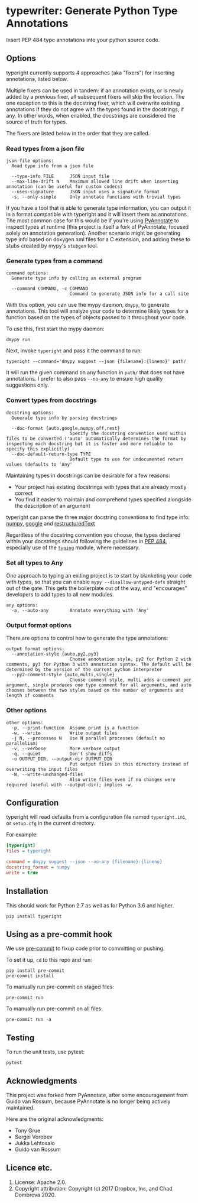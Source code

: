 # typewriter: Generate Python Type Annotations

Insert PEP 484 type annotations into your python source code.

## Options

typeright currently supports 4 approaches (aka "fixers") for inserting
annotations, listed below.

Multiple fixers can be used in tandem: if an annotation exists, or is
newly added by a previous fixer, all subsequent fixers will skip the location.
The one exception to this is the docstring fixer, which will overwrite existing
annotations if they do not agree with the types found in the docstrings, if any.
In other words, when enabled, the docstrings are considered the source of truth for types.

The fixers are listed below in the order that they are called.

### Read types from a json file

```
json file options:
  Read type info from a json file

  --type-info FILE      JSON input file
  --max-line-drift N    Maximum allowed line drift when inserting annotation (can be useful for custom codecs)
  --uses-signature      JSON input uses a signature format
  -s, --only-simple     Only annotate functions with trivial types
```

If you have a tool that is able to generate type information, you can output
it in a format compatible with typeright and it will insert them as annotations.
The most common case for this would be if you're using
[PyAnnotate](https://github.com/dropbox/pyannotate) to inspect types at
runtime (this project is itself a fork of PyAnnotate, focused solely on annotation
generation).  Another scenario might be generating type info based on doxygen
xml files for a C extension, and adding these to stubs created by mypy's `stubgen`
tool.

### Generate types from a command

```
command options:
  Generate type info by calling an external program

  --command COMMAND, -c COMMAND
                        Command to generate JSON info for a call site

```

With this option, you can use the mypy daemon, `dmypy`, to generate annotations.
This tool will analyze your code to determine likely types for a function
based on the types of objects passed to it throughout your code.

To use this, first start the mypy daemon:

```
dmypy run
```

Next, invoke `typeright` and pass it the command to run:

```
typeright --command='dmypy suggest --json {filename}:{lineno}' path/
```

It will run the given command on any function in `path/` that does not have annotations.
I prefer to also pass `--no-any` to ensure high quality suggestions only.

### Convert types from docstrings

```
docstring options:
  Generate type info by parsing docstrings

  --doc-format {auto,google,numpy,off,rest}
                        Specify the docstring convention used within files to be converted ('auto' automatically determines the format by inspecting each docstring but it is faster and more reliable to specify this explicitly)
  --doc-default-return-type TYPE
                        Default type to use for undocumented return values (defaults to 'Any'
```

Maintaining types in docstrings can be desirable for a few reasons:

- Your project has existing docstrings with types that are already mostly correct
- You find it easier to maintain and comprehend types specified alongside the
  description of an argument

typeright can parse the three major docstring conventions to find type info: [numpy](http://sphinxcontrib-napoleon.readthedocs.io/en/latest/example_numpy.html#example-numpy), [google](http://sphinxcontrib-napoleon.readthedocs.io/en/latest/example_google.html) and [restructuredText](https://thomas-cokelaer.info/tutorials/sphinx/docstring_python.html#template-py-source-file)

Regardless of the docstring convention you choose, the types declared within your
docstrings should following the guidelines in [PEP 484](https://www.python.org/dev/peps/pep-0484/),
especially use of the [`typing`](https://docs.python.org/3/library/typing.html)
module, where necessary.

### Set all types to Any

One approach to typing an exiting project is to start by blanketing your code
with types, so that you can enable `mypy --disallow-untyped-defs`
straight out of the gate. This gets the boilerplate out of the way, and
"encourages" developers to add types to all new modules.

```
any options:
  -a, --auto-any        Annotate everything with 'Any'
```

### Output format options

There are options to control how to generate the type annotations:

```
output format options:
  --annotation-style {auto,py2,py3}
                        Choose annotation style, py2 for Python 2 with comments, py3 for Python 3 with annotation syntax. The default will be determined by the version of the current python interpreter
  --py2-comment-style {auto,multi,single}
                        Choose comment style, multi adds a comment per argument, single produces one type comment for all arguments, and auto chooses between the two styles based on the number of arguments and length of comments
```

### Other options

```
other options:
  -p, --print-function  Assume print is a function
  -w, --write           Write output files
  -j N, --processes N   Use N parallel processes (default no parallelism)
  -v, --verbose         More verbose output
  -q, --quiet           Don't show diffs
  -o OUTPUT_DIR, --output-dir OUTPUT_DIR
                        Put output files in this directory instead of overwriting the input files
  -W, --write-unchanged-files
                        Also write files even if no changes were required (useful with --output-dir); implies -w.
```

## Configuration

typeright will read defaults from a configuration file named `typeright.ini`,
or `setup.cfg` in the current directory.

For example:

```ini
[typeright]
files = typeright

command = dmypy suggest --json --no-any {filename}:{lineno}
docstring_format = numpy
write = true
```

## Installation

This should work for Python 2.7 as well as for Python 3.6 and higher.

```
pip install typeright
```

## Using as a pre-commit hook

We use [pre-commit](https://pre-commit.com/) to fixup code prior to committing
or pushing.

To set it up, `cd` to this repo and run:
```
pip install pre-commit
pre-commit install
```

To manually run pre-commit on staged files:

```
pre-commit run
```

To manually run pre-commit on all files:
```
pre-commit run -a
```

## Testing

To run the unit tests, use pytest:

```
pytest
```

## Acknowledgments

This project was forked from PyAnnotate, after some encouragement from
Guido van Rossum, because PyAnnotate is no longer being actively maintained.

Here are the original acknowledgments:

- Tony Grue
- Sergei Vorobev
- Jukka Lehtosalo
- Guido van Rossum

## Licence etc.

1. License: Apache 2.0.
2. Copyright attribution: Copyright (c) 2017 Dropbox, Inc, and Chad Dombrova 2020.

